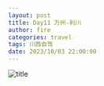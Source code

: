 ```yaml
---
layout: post
title: Day11 万州-利川
author: fire
categories: travel 
tags: 川西自驾
date: 2023/10/03 22:00:00
---
```


![title](https://image.sideproject.cn/titlex/titlex_211.jpg)

